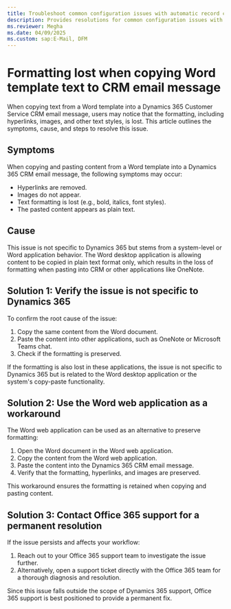 ```yaml
---
title: Troubleshoot common configuration issues with automatic record creation and update rules
description: Provides resolutions for common configuration issues with automatic record creation and update rules in Dynamics 365 Customer Service.
ms.reviewer: Megha
ms.date: 04/09/2025
ms.custom: sap:E-Mail, DFM
---
```


# Formatting lost when copying Word template text to CRM email message

When copying text from a Word template into a Dynamics 365 Customer Service CRM email message, users may notice that the formatting, including hyperlinks, images, and other text styles, is lost. This article outlines the symptoms, cause, and steps to resolve this issue.

## Symptoms

When copying and pasting content from a Word template into a Dynamics 365 CRM email message, the following symptoms may occur:

- Hyperlinks are removed.
- Images do not appear.
- Text formatting is lost (e.g., bold, italics, font styles).
- The pasted content appears as plain text.

## Cause

This issue is not specific to Dynamics 365 but stems from a system-level or Word application behavior. The Word desktop application is allowing content to be copied in plain text format only, which results in the loss of formatting when pasting into CRM or other applications like OneNote.

## Solution 1: Verify the issue is not specific to Dynamics 365

To confirm the root cause of the issue:

1. Copy the same content from the Word document.
2. Paste the content into other applications, such as OneNote or Microsoft Teams chat.
3. Check if the formatting is preserved.

If the formatting is also lost in these applications, the issue is not specific to Dynamics 365 but is related to the Word desktop application or the system's copy-paste functionality.

## Solution 2: Use the Word web application as a workaround

The Word web application can be used as an alternative to preserve formatting:

1. Open the Word document in the Word web application.
2. Copy the content from the Word web application.
3. Paste the content into the Dynamics 365 CRM email message.
4. Verify that the formatting, hyperlinks, and images are preserved.

This workaround ensures the formatting is retained when copying and pasting content.

## Solution 3: Contact Office 365 support for a permanent resolution

If the issue persists and affects your workflow:

1. Reach out to your Office 365 support team to investigate the issue further.
2. Alternatively, open a support ticket directly with the Office 365 team for a thorough diagnosis and resolution.

Since this issue falls outside the scope of Dynamics 365 support, Office 365 support is best positioned to provide a permanent fix.